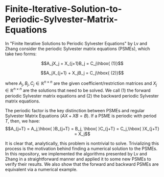 # Finite-Iterative-Solution-to-Periodic-Sylvester-Matrix-Equations

In "Finite Iterative Solutions to Periodic Sylvester Equations" by Lv and Zhang consider the periodic Sylvester matrix equations (PSMEs), which take two forms: 


$$A_jX_j + X_{j+1}B_j = C_j\hbox{ (1)}$$

$$A_jX_{j+1} + X_jB_j = C_j\hbox{ (2)}$$

where $A_j,B_j,C_j\in\mathbb{R}^{n\times n}$ are the given coefficient/restriction matrices and $X_j\in\mathbb{R}^{n\times n}$ are the solutions that need to be solved. We call (1) the forward periodic Sylvester matrix equations and (2) the backward periodic Sylvester matrix equations. 


The periodic factor is the key distinction between PSMEs and regular Sylvester Matrix Equations ($AX + XB = B$). If a PSME is periodic with period $T$, then, we have:
$$A_{j+T} = A_j,\hbox{ }B_{j+T} = B_j, \hbox{ }C_{j+T} = C_j,\hbox{ }X_{j+T} = X_j$$

It is clear that, analytically, this problem is nontrivial to solve. Trivializing this process is the motivation behind finding a numerical solution to the PSMEs. In this repository, we implemented the algorithms presented by Lv and Zhang in a straightforward manner and applied it to some new PSMEs to verify their results. We also show that the forward and backward PSMEs are equivalent via a numerical example. 
